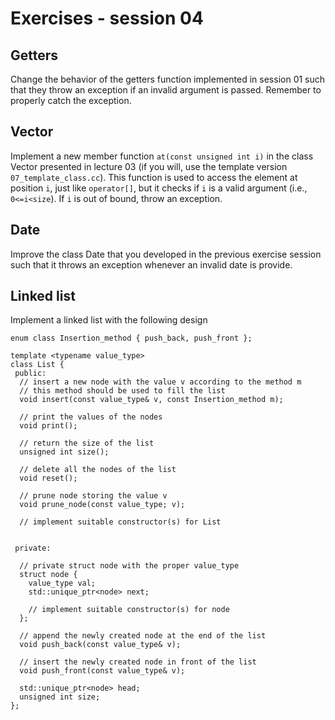 # Exercises - session 04

## Getters

Change the behavior of the getters function implemented in session 01
such that they throw an exception if an invalid argument is
passed. Remember to properly catch the exception.

## Vector

Implement a new member function `at(const unsigned int i)` in the
class Vector presented in lecture 03 (if you will, use the template
version `07_template_class.cc`). This function is used to access the
element at position `i`, just like `operator[]`, but it checks if `i`
is a valid argument (i.e., `0<=i<size`). If `i` is out of bound, throw
an exception.

## Date

Improve the class Date that you developed in the previous exercise
session such that it throws an exception whenever an invalid date is
provide.

## Linked list
Implement a linked list with the following design

```
enum class Insertion_method { push_back, push_front };

template <typename value_type>
class List {
 public:
  // insert a new node with the value v according to the method m
  // this method should be used to fill the list
  void insert(const value_type& v, const Insertion_method m);

  // print the values of the nodes
  void print();

  // return the size of the list
  unsigned int size();

  // delete all the nodes of the list
  void reset();

  // prune node storing the value v
  void prune_node(const value_type; v);

  // implement suitable constructor(s) for List


 private:
 
  // private struct node with the proper value_type
  struct node {
    value_type val;
    std::unique_ptr<node> next;

    // implement suitable constructor(s) for node
  };

  // append the newly created node at the end of the list
  void push_back(const value_type& v);

  // insert the newly created node in front of the list
  void push_front(const value_type& v);

  std::unique_ptr<node> head;
  unsigned int size;
};

```
